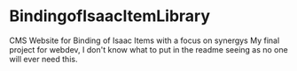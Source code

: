 # BindingofIsaacItemLibrary
CMS Website for Binding of Isaac Items with a focus on synergys
My final project for webdev, I don't know what to put in the readme seeing as no one will ever need this.
